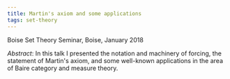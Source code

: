 ```yaml
---
title: Martin's axiom and some applications
tags: set-theory
---
```


Boise Set Theory Seminar, Boise, January 2018<!--more-->

*Abstract*: In this talk I presented the notation and machinery of forcing, the statement of Martin's axiom, and some well-known applications in the area of Baire category and measure theory.

